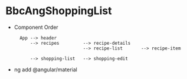 # BbcAngShoppingList

- Component Order

        App --> header
            --> recipes         --> recipe-details
                                --> recipe-list       --> recipe-item

            --> shopping-list   --> shopping-edit

- ng add @angular/material
